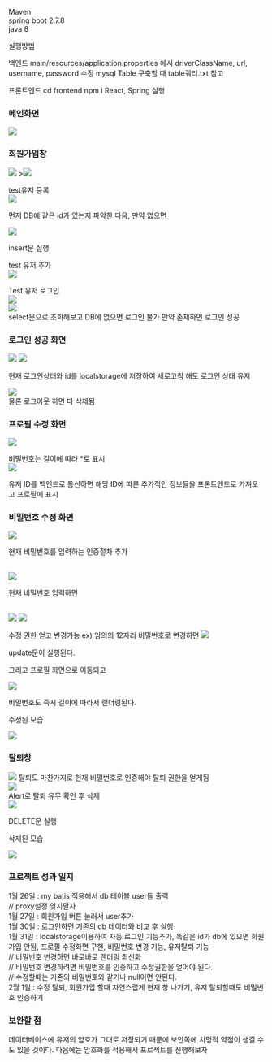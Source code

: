 Maven <br/>
spring boot 2.7.8<br/>
java 8<br/>

실행방법

백엔드
main/resources/application.properties 에서 driverClassName, url, username, password 수정
mysql Table 구축할 때 table쿼리.txt 참고

프론트엔드
cd frontend
npm i
React, Spring 실행


### 메인화면
<img src ="https://velog.velcdn.com/images/opop8834/post/6e85ac50-3939-47ca-b89c-98de2b83936f/image.png">

### 회원가입창
<img src ="https://velog.velcdn.com/images/opop8834/post/2bc175ef-94dd-45c7-a168-f38ce1da4baf/image.png">
><img src ="https://velog.velcdn.com/images/opop8834/post/b2b572b0-683f-498a-8b46-85288ecfa83c/image.png">

test유저 등록
<br/>
<img src="https://velog.velcdn.com/images/opop8834/post/55b53d8b-a625-4e59-b726-8c165e9af343/image.png">

먼저 DB에 같은 id가 있는지 파악한 다음, 만약 없으면 

<img src ="https://velog.velcdn.com/images/opop8834/post/fc65b737-972c-4723-a8ab-4997be6e7ddd/image.png">

insert문 실행

test 유저 추가
<br/>
<img src ="https://velog.velcdn.com/images/opop8834/post/cb7f5fd8-5e79-4f98-bef9-6044789d52fb/image.png">

Test 유저 로그인
<br/>
<img src ="https://velog.velcdn.com/images/opop8834/post/e83a33e3-a9c1-4f1b-adbd-d38e2584d754/image.png">
<br/>
<img src ="https://velog.velcdn.com/images/opop8834/post/d932af02-5d87-434a-897b-0d65ab9b2dc1/image.png">
<br/>
select문으로 조회해보고 DB에 없으면 로그인 불가 
만약 존재하면 로그인 성공

### 로그인 성공 화면
<img src ="https://velog.velcdn.com/images/opop8834/post/4d11e9a8-25cd-4221-b01b-134c56b4a4c8/image.png">
<img src ="https://velog.velcdn.com/images/opop8834/post/8b302330-9ea3-48f2-830f-123d342bfb31/image.png">

현재 로그인상태와 id를 localstorage에 저장하여 새로고침 해도 로그인 상태 유지
<br/>

<img src ="https://velog.velcdn.com/images/opop8834/post/288e79c8-6e34-4950-a791-095dcc84afad/image.png">
<br/>
물론 로그아웃 하면 다 삭제됨

### 프로필 수정 화면
<img src ="https://velog.velcdn.com/images/opop8834/post/4e3f2e94-ac3f-43be-bfc0-741c2cf9b8a6/image.png">

비밀번호는 길이에 따라 *로 표시
<br/>
<img src ="https://velog.velcdn.com/images/opop8834/post/8f316a59-3285-4784-92a1-0bab9d80b269/image.png">

유저 ID를 백엔드로 통신하면 해당 ID에 따른 추가적인 정보들을 프론트엔드로 가져오고 프로필에 표시

### 비밀번호 수정 화면
<img src ="https://velog.velcdn.com/images/opop8834/post/91021dd9-2e32-4066-bc31-b6a005623ab0/image.png">

현재 비밀번호를 입력하는 인증절차 추가

<br/>
<img src ="https://velog.velcdn.com/images/opop8834/post/76b19a1b-5347-4013-a4c0-0f28372be656/image.png">

현재 비밀번호 입력하면

<br/>
<img src ="https://velog.velcdn.com/images/opop8834/post/e5b6436b-295a-4755-8f3a-2e79d4aa165f/image.png">
<img src ="https://velog.velcdn.com/images/opop8834/post/fd5f8ff3-2963-4c1b-8799-0986c556df4f/image.png">

수정 권한 얻고 변경가능
ex) 임의의 12자리 비밀번호로 변경하면
<img src ="https://velog.velcdn.com/images/opop8834/post/f7832577-3ff5-4df9-9899-0b184ab6714d/image.png">

update문이 실행된다.

그리고 프로필 화면으로 이동되고 

<img src ="https://velog.velcdn.com/images/opop8834/post/dbddcac3-fc81-4250-82cc-30623d8f6aa0/image.png">

비밀번호도 즉시 길이에 따라서 랜더링된다.

수정된 모습

<img src ="https://velog.velcdn.com/images/opop8834/post/22c35240-23da-4fbf-b980-6190a38cdaf7/image.png">

### 탈퇴창
<img src ="https://velog.velcdn.com/images/opop8834/post/9fb6fac4-b6e1-4fdc-83d9-c2bf0c8f5343/image.png">
탈퇴도 마찬가지로 현재 비밀번호로 인증해야 탈퇴 권한을 얻게됨
<br/>
<img src ="https://velog.velcdn.com/images/opop8834/post/dd19f7d9-0626-44d5-9ca5-1f0a4bd77f11/image.png">
<br/>
Alert로 탈퇴 유무 확인 후 삭제
<br/>
<img src ="https://velog.velcdn.com/images/opop8834/post/bbdf3372-26de-4221-b34a-5825f2017fe4/image.png">

DELETE문 실행

삭제된 모습

<img src="https://velog.velcdn.com/images/opop8834/post/fb5fbb68-fb84-4765-bbf9-be144820b942/image.png">

### 프로젝트 성과 일지
1월 26일 : my batis 적용해서 db 테이블 user들 출력  <br/>
    // proxy설정 잊지말자<br/>
1월 27일 : 회원가입 버튼 눌러서 user추가<br/>
1월 30일 : 로그인하면 기존의 db 데이터와 비교 후 실행<br/>
1월 31일 : localstorage이용하여 자동 로그인 기능추가, 똑같은 id가 db에 있으면 회원가입 안됨, 프로필 수정화면 구현, 비밀번호 변경 기능, 유저탈퇴 기능<br/>
// 비밀번호 변경하면 바로바로 랜더링 최신화<br/>
// 비밀번호 변경하려면 비밀번호를 인증하고 수정권한을 얻어야 된다.<br/>
// 수정할때는 기존의 비밀번호와 같거나 null이면 안된다.<br/>
2월 1일 : 수정 탈퇴, 회원가입 할때 자연스럽게 현재 창 나가기, 유저 탈퇴할때도 비밀번호 인증하기<br/>

### 보완할 점
데이터베이스에 유저의 암호가 그대로 저장되기 때문에 보안쪽에 치명적 약점이 생길 수도 있을 것이다.
다음에는 암호화를 적용해서 프로젝트를 진행해보자
